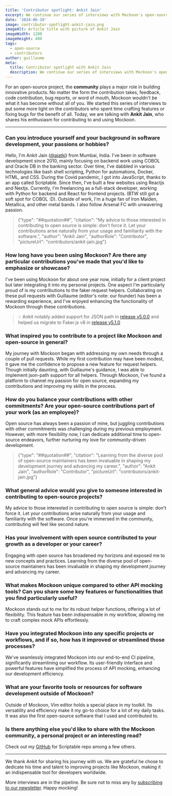 ```yaml
---
title: 'Contributor spotlight: Ankit Jain'
excerpt: We continue our series of interviews with Mockoon's open-source contributors with Ankit Jain.
date: '2024-06-19'
image: contributor-spotlight-ankit-jain.png
imageAlt: Article title with picture of Ankit Jain
imageWidth: 1200
imageHeight: 400
tags:
  - open-source
  - contributors
author: guillaume
meta:
  title: Contributor spotlight with Ankit Jain
  description: We continue our series of interviews with Mockoon's open-source contributors. Today, we are talking with Ankit Jain.
---
```


For an open-source project, the **community** plays a major role in building innovative products. No matter the form the contribution takes, feedback, code contribution, bug reports, or word of mouth, Mockoon wouldn't be what it has become without all of you.
We started this series of interviews to put some more light on the contributors who spent time crafting features or fixing bugs for the benefit of all.
Today, we are talking with **Ankit Jain**, who shares his enthusiasm for contributing to and using Mockoon.

---

### Can you introduce yourself and your background in software development, your passions or hobbies?

Hello, I'm Ankit Jain ([@ajatkj](https://github.com/ajatkj)) from Mumbai, India. I've been in software development since 2010, mainly focusing on backend work using COBOL and Oracle DB in the banking sector. Over time, I've dabbled in various technologies like bash shell scripting, Python for automations, Docker, HTML, and CSS. During the Covid pandemic, I got into JavaScript, thanks to an app called Scriptable. Since then, I've built a few websites using Reactjs and Nextjs. Currently, I'm freelancing as a full-stack developer, working with Python for backend and React for frontend projects. (BTW still got a soft spot for COBOL :D).
Outside of work, I'm a huge fan of Iron Maiden, Metallica, and other metal bands. I also follow Arsenal FC with unwavering passion.

> {"type": "##quotation##", "citation": "My advice to those interested in contributing to open source is simple: don't force it. Let your contributions arise naturally from your usage and familiarity with the software.", "author": "Ankit Jain", "authorRole": "Contributor", "pictureUrl": "contributors/ankit-jain.jpg"}

### How long have you been using Mockoon? Are there any particular contributions you've made that you'd like to emphasize or showcase?

I've been using Mockoon for about one year now, initially for a client project but later integrating it into my personal projects. One aspect I'm particularly proud of is my contributions to the faker request helpers. Collaborating on these pull requests with Guillaume (editor's note: our founder) has been a rewarding experience, and I've enjoyed enhancing the functionality of Mockoon through these contributions.

> 💡 Ankit notably added support for JSON path in [release v5.0.0](/releases/5.0.0#jsonpath-support) and helped us migrate to Faker.js v8 in [release v5.1.0](/releases/5.1.0#fakerjs-v8-migration-%EF%B8%8F-potentially-breaking)

### What inspired you to contribute to a project like Mockoon and open-source in general?

My journey with Mockoon began with addressing my own needs through a couple of pull requests. While my first contribution may have been modest, it gave me the confidence to propose a new feature for request helpers. Though initially daunting, with Guillaume's guidance, I was able to implement json-path support for all helpers. Through Mockoon, I've found a platform to channel my passion for open source, expanding my contributions and improving my skills in the process.

### How do you balance your contributions with other commitments? Are your open-source contributions part of your work (as an employee)?

Open source has always been a passion of mine, but juggling contributions with other commitments was challenging during my previous employment. However, with more flexibility now, I can dedicate additional time to open-source endeavors, further nurturing my love for community-driven development.

> {"type": "##quotation##", "citation": "Learning from the diverse pool of open-source maintainers has been invaluable in shaping my development journey and advancing my career.", "author": "Ankit Jain", "authorRole": "Contributor", "pictureUrl": "contributors/ankit-jain.jpg"}

### What general advice would you give to someone interested in contributing to open-source projects?

My advice to those interested in contributing to open source is simple: don't force it. Let your contributions arise naturally from your usage and familiarity with the software. Once you're immersed in the community, contributing will feel like second nature.

### Has your involvement with open source contributed to your growth as a developer or your career?

Engaging with open source has broadened my horizons and exposed me to new concepts and practices. Learning from the diverse pool of open-source maintainers has been invaluable in shaping my development journey and advancing my career.

### What makes Mockoon unique compared to other API mocking tools? Can you share some key features or functionalities that you find particularly useful?

Mockoon stands out to me for its robust helper functions, offering a lot of flexibility. This feature has been indispensable in my workflow, allowing me to craft complex mock APIs effortlessly.

### Have you integrated Mockoon into any specific projects or workflows, and if so, how has it improved or streamlined those processes?

We've seamlessly integrated Mockoon into our end-to-end CI pipeline, significantly streamlining our workflow. Its user-friendly interface and powerful features have simplified the process of API mocking, enhancing our development efficiency.

### What are your favorite tools or resources for software development outside of Mockoon?

Outside of Mockoon, Vim editor holds a special place in my toolkit. Its versatility and efficiency make it my go-to choice for a lot of my daily tasks. It was also the first open-source software that I used and contributed to.

### Is there anything else you'd like to share with the Mockoon community, a personal project or an interesting read?

Check out my [GitHub](https://www.github.com/ajatkj) for Scriptable repo among a few others.

---

We thank Ankit for sharing his journey with us. We are grateful he chose to dedicate his time and talent to improving projects like Mockoon, making it an indispensable tool for developers worldwide.

More interviews are in the pipeline. Be sure not to miss any by [subscribing to our newsletter](/newsletter/). Happy mocking!
